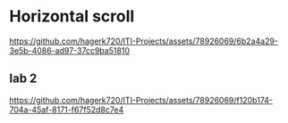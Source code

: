 # Horizontal  scroll


https://github.com/hagerk720/ITI-Projects/assets/78926069/6b2a4a29-3e5b-4086-ad97-37cc9ba51810

## lab 2 


https://github.com/hagerk720/ITI-Projects/assets/78926069/f120b174-704a-45af-8171-f67f52d8c7e4

